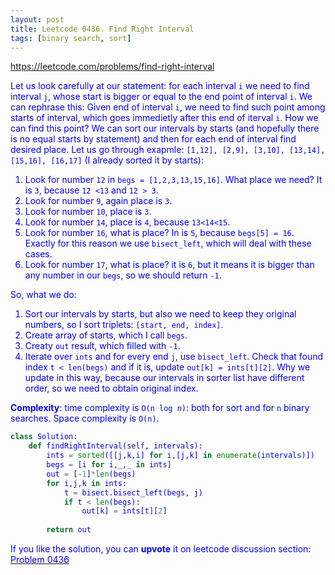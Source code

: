 ```yaml
---
layout: post
title: Leetcode 0436. Find Right Interval
tags: [binary search, sort]
---
```


<a href="https://leetcode.com/problems/find-right-interval"> <font color = blue>https://leetcode.com/problems/find-right-interval

Let us look carefully at our statement: for each interval `i` we need to find interval `j`, whose start is bigger or equal to the end point of interval `i`. We can rephrase this:
Given end of interval `i`, we need to find such point among starts of interval, which goes immedietly after this end of iterval `i`. How we can find this point? We can sort our intervals by starts (and hopefully there is no equal starts by statement) and then for each end of interval find desired place. Let us go through exapmle:
`[1,12], [2,9], [3,10], [13,14], [15,16], [16,17]` (I already sorted it by starts):

1. Look for number `12` in `begs = [1,2,3,13,15,16]`. What place we need? It is `3`, because `12 <13` and `12 > 3`.
2. Look for number `9`, again place is `3`.
3. Look for number `10`, place is `3`.
4. Look for number `14`, place is `4`, because `13<14<15`.
5. Look for number `16`, what is place? In is `5`, because `begs[5] = 16`. Exactly for this reason we use `bisect_left`, which will deal with these cases.
6. Look for number `17`, what is place? it is `6`, but it means it is bigger than any number in our `begs`, so we should return `-1`.

So, what we do:
1. Sort our intervals by starts, but also we need to keep they original numbers, so I sort triplets: `[start, end, index]`.
2. Create array of starts, which I call `begs`.
3. Creaty `out` result, which filled with `-1`.
4. Iterate over `ints` and for every end `j`, use `bisect_left`. Check that found index `t < len(begs)` and if it is, update `out[k] = ints[t][2]`. Why we update in this way, because our intervals in sorter list have different order, so we need to obtain original index.

**Complexity**: time complexity is `O(n log n)`: both for sort and for `n` binary searches. Space complexity is `O(n)`.

```python
class Solution:
    def findRightInterval(self, intervals):
        ints = sorted([[j,k,i] for i,[j,k] in enumerate(intervals)])
        begs = [i for i,_,_ in ints]
        out = [-1]*len(begs)
        for i,j,k in ints:
            t = bisect.bisect_left(begs, j)
            if t < len(begs):
                out[k] = ints[t][2]
        
        return out
```

If you like the solution, you can **upvote** it on leetcode discussion section:<a href="https://leetcode.com/problems/find-right-interval/discuss/814463/python-binary-search-explained"> <font color = blue>Problem 0436

